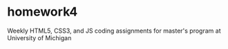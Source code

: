 # homework4
Weekly HTML5, CSS3, and JS coding assignments for master's program at University of Michigan
